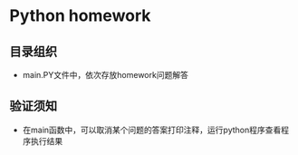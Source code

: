 # Python homework

## 目录组织 
- main.PY文件中，依次存放homework问题解答

## 验证须知
- 在main函数中，可以取消某个问题的答案打印注释，运行python程序查看程序执行结果